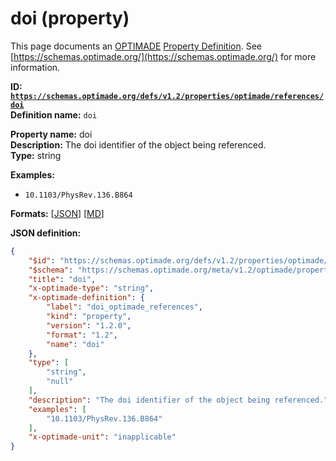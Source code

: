 # doi (property)

This page documents an [OPTIMADE](https://www.optimade.org/) [Property Definition](https://schemas.optimade.org/#definitions). See [https://schemas.optimade.org/](https://schemas.optimade.org/) for more information.

**ID: [`https://schemas.optimade.org/defs/v1.2/properties/optimade/references/doi`](https://schemas.optimade.org/defs/v1.2/properties/optimade/references/doi.md)**  
**Definition name:** `doi`

**Property name:** doi  
**Description:** The doi identifier of the object being referenced.  
**Type:** string  



**Examples:**

- `10.1103/PhysRev.136.B864`

**Formats:** [[JSON](doi.json)] [[MD](doi.md)]

**JSON definition:**

``` json
{
    "$id": "https://schemas.optimade.org/defs/v1.2/properties/optimade/references/doi",
    "$schema": "https://schemas.optimade.org/meta/v1.2/optimade/property_definition.json",
    "title": "doi",
    "x-optimade-type": "string",
    "x-optimade-definition": {
        "label": "doi_optimade_references",
        "kind": "property",
        "version": "1.2.0",
        "format": "1.2",
        "name": "doi"
    },
    "type": [
        "string",
        "null"
    ],
    "description": "The doi identifier of the object being referenced.",
    "examples": [
        "10.1103/PhysRev.136.B864"
    ],
    "x-optimade-unit": "inapplicable"
}
```